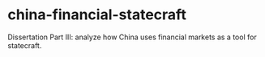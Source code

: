 # china-financial-statecraft
 Dissertation Part III: analyze how China uses financial markets as a tool for statecraft.
